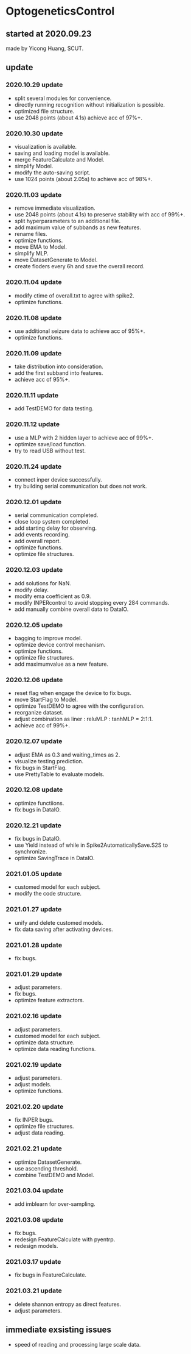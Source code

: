 # OptogeneticsControl


## started at 2020.09.23
made by Yicong Huang, SCUT.


## update

### 2020.10.29 update
- split several modules for convenience.
- directly running recognition without initialization is possible.
- optimized file structure.
- use 2048 points (about 4.1s) achieve acc of 97%+.

### 2020.10.30 update
- visualization is available.
- saving and loading model is available.
- merge FeatureCalculate and Model.
- simplify Model.
- modify the auto-saving script.
- use 1024 points (about 2.05s) to achieve acc of 98%+.

### 2020.11.03 update
- remove immediate visualization.
- use 2048 points (about 4.1s) to preserve stability with acc of 99%+.
- split hyperparameters to an additional file.
- add maximum value of subbands as new features.
- rename files.
- optimize functions.
- move EMA to Model.
- simplify MLP.
- move DatasetGenerate to Model.
- create floders every 6h and save the overall record.

### 2020.11.04 update
- modify ctime of overall.txt to agree with spike2.
- optimize functions.

### 2020.11.08 update
- use additional seizure data to achieve acc of 95%+.
- optimize functions.

### 2020.11.09 update
- take distribution into consideration.
- add the first subband into features.
- achieve acc of 95%+.

### 2020.11.11 update
- add TestDEMO for data testing.

### 2020.11.12 update
- use a MLP with 2 hidden layer to achieve acc of 99%+.
- optimize save/load function.
- try to read USB without test.

### 2020.11.24 update
- connect inper device successfully.
- try building serial communication but does not work.

### 2020.12.01 update
- serial communication completed.
- close loop system completed.
- add starting delay for observing.
- add events recording.
- add overall report.
- optimize functions.
- optimize file structures.

### 2020.12.03 update
- add solutions for NaN.
- modify delay.
- modify ema coefficient as 0.9.
- modify INPERcontrol to avoid stopping every 284 commands.
- add manually combine overall data to DataIO.

### 2020.12.05 update
- bagging to improve model.
- optimize device control mechanism.
- optimize functions.
- optimize file structures.
- add maximumvalue as a new feature.

### 2020.12.06 update
- reset flag when engage the device to fix bugs.
- move StartFlag to Model.
- optimize TestDEMO to agree with the configuration.
- reorganize dataset.
- adjust combination as liner : reluMLP : tanhMLP = 2:1:1.
- achieve acc of 99%+.

### 2020.12.07 update
- adjust EMA as 0.3 and waiting_times as 2.
- visualize testing prediction.
- fix bugs in StartFlag.
- use PrettyTable to evaluate models.

### 2020.12.08 update
- optimize functiions.
- fix bugs in DataIO.

### 2020.12.21 update
- fix bugs in DataIO.
- use Yield instead of while in Spike2AutomaticallySave.S2S to synchronize.
- optimize SavingTrace in DataIO.

### 2021.01.05 update
- customed model for each subject.
- modify the code structure.

### 2021.01.27 update
- unify and delete customed models.
- fix data saving after activating devices.

### 2021.01.28 update
- fix bugs.

### 2021.01.29 update
- adjust parameters.
- fix bugs.
- optimize feature extractors.

### 2021.02.16 update
- adjust parameters.
- customed model for each subject.
- optimize data structure.
- optimize data reading functions.

### 2021.02.19 update
- adjust parameters.
- adjust models.
- optimize functions.

### 2021.02.20 update
- fix INPER bugs.
- optimize file structures.
- adjust data reading.

### 2021.02.21 update
- optimize DatasetGenerate.
- use ascending threshold.
- combine TestDEMO and Model.

### 2021.03.04 update
- add imblearn for over-sampling.

### 2021.03.08 update
- fix bugs.
- redesign FeatureCalculate with pyentrp.
- redesign models.

### 2021.03.17 update
- fix bugs in FeatureCalculate.

### 2021.03.21 update
- delete shannon entropy as direct features.
- adjust parameters.

## immediate exsisting issues
- speed of reading and processing large scale data.